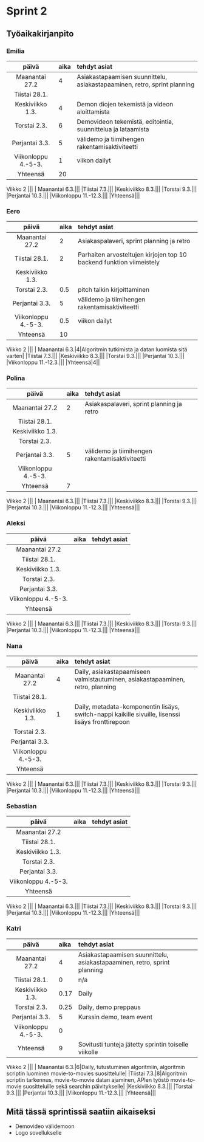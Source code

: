 # Sprint 2
## Työaikakirjanpito

### Emilia
| päivä | aika | tehdyt asiat  |
| :----:|:-----| :-----|
| Maanantai 27.2|4|Asiakastapaamisen suunnittelu, asiakastapaaminen, retro, sprint planning|
|Tiistai 28.1.|||
|Keskiviikko 1.3.|4|Demon diojen tekemistä ja videon aloittamista|
|Torstai 2.3.|6|Demovideon tekemistä, editointia, suunnittelua ja lataamista|
|Perjantai 3.3.|5|välidemo ja tiimihengen rakentamisaktiviteetti|
|Viikonloppu 4.-5-3.|1|viikon dailyt|
|Yhteensä|20||
Viikko 2
|||
| Maanantai 6.3.|||
|Tiistai 7.3.|||
|Keskiviikko 8.3.|||
|Torstai 9.3.|||
|Perjantai 10.3.|||
|Viikonloppu 11.-12.3.|||
|Yhteensä|||

### Eero
| päivä | aika | tehdyt asiat  |
| :----:|:-----| :-----|
| Maanantai 27.2|2|Asiakaspalaveri, sprint planning ja retro|
|Tiistai 28.1.|2|Parhaiten arvosteltujen kirjojen top 10 backend funktion viimeistely|
|Keskiviikko 1.3.|||
|Torstai 2.3.|0.5|pitch talkin kirjoittaminen|
|Perjantai 3.3.|5|välidemo ja tiimihengen rakentamisaktiviteetti|
|Viikonloppu 4.-5-3.|0.5|viikon dailyt|
|Yhteensä|10||
Viikko 2
|||
| Maanantai 6.3.|4|Algoritmin tutkimista ja datan luomista sitä varten|
|Tiistai 7.3.|||
|Keskiviikko 8.3.|||
|Torstai 9.3.|||
|Perjantai 10.3.|||
|Viikonloppu 11.-12.3.|||
|Yhteensä|4||

### Polina
| päivä | aika | tehdyt asiat  |
| :----:|:-----| :-----|
| Maanantai 27.2|2|Asiakaspalaveri, sprint planning ja retro|
|Tiistai 28.1.|||
|Keskiviikko 1.3.|||
|Torstai 2.3.|||
|Perjantai 3.3.|5|välidemo ja tiimihengen rakentamisaktiviteetti|
|Viikonloppu 4.-5-3.|||
|Yhteensä|7||
Viikko 2
|||
| Maanantai 6.3.|||
|Tiistai 7.3.|||
|Keskiviikko 8.3.|||
|Torstai 9.3.|||
|Perjantai 10.3.|||
|Viikonloppu 11.-12.3.|||
|Yhteensä|||
### Aleksi
| päivä | aika | tehdyt asiat  |
| :----:|:-----| :-----|
| Maanantai 27.2|||
|Tiistai 28.1.|||
|Keskiviikko 1.3.|||
|Torstai 2.3.|||
|Perjantai 3.3.|||
|Viikonloppu 4.-5-3.|||
|Yhteensä|||
Viikko 2
|||
| Maanantai 6.3.|||
|Tiistai 7.3.|||
|Keskiviikko 8.3.|||
|Torstai 9.3.|||
|Perjantai 10.3.|||
|Viikonloppu 11.-12.3.|||
|Yhteensä|||

### Nana
| päivä | aika | tehdyt asiat  |
| :----:|:-----| :-----|
| Maanantai 27.2|4|Daily, asiakastapaamiseen valmistautuminen, asiakastapaaminen, retro, planning|
|Tiistai 28.1.|||
|Keskiviikko 1.3.|1|Daily, metadata-komponentin lisäys, switch-nappi kaikille sivuille, lisenssi lisäys fronttirepoon|
|Torstai 2.3.|||
|Perjantai 3.3.|||
|Viikonloppu 4.-5-3.|||
|Yhteensä|||
Viikko 2
|||
| Maanantai 6.3.|||
|Tiistai 7.3.|||
|Keskiviikko 8.3.|||
|Torstai 9.3.|||
|Perjantai 10.3.|||
|Viikonloppu 11.-12.3.|||
|Yhteensä|||
### Sebastian
| päivä | aika | tehdyt asiat  |
| :----:|:-----| :-----|
| Maanantai 27.2|||
|Tiistai 28.1.|||
|Keskiviikko 1.3.|||
|Torstai 2.3.|||
|Perjantai 3.3.|||
|Viikonloppu 4.-5-3.|||
|Yhteensä|||
Viikko 2
|||
| Maanantai 6.3.|||
|Tiistai 7.3.|||
|Keskiviikko 8.3.|||
|Torstai 9.3.|||
|Perjantai 10.3.|||
|Viikonloppu 11.-12.3.|||
|Yhteensä|||
### Katri
| päivä | aika | tehdyt asiat  |
| :----:|:-----| :-----|
| Maanantai 27.2|4|Asiakastapaamisen suunnittelu, asiakastapaaminen, retro, sprint planning|
|Tiistai 28.1.|0|n/a|
|Keskiviikko 1.3.|0.17|Daily|
|Torstai 2.3.|0.25|Daily, demo preppaus|
|Perjantai 3.3.|5|Kurssin demo, team event|
|Viikonloppu 4.-5-3.|0||
|Yhteensä|9|Sovitusti tunteja jätetty sprintin toiselle viikolle|
Viikko 2
|||
| Maanantai 6.3.|6|Daily, tutustuminen algoritmiin, algoritmin scriptin luominen movie-to-movies suosittelulle|
|Tiistai 7.3.|8|Algoritmin scriptin tarkennus, movie-to-movie datan ajaminen, APIen työstö movie-to-movie suositteluille sekä searchin päivitykselle|
|Keskiviikko 8.3.|||
|Torstai 9.3.|||
|Perjantai 10.3.|||
|Viikonloppu 11.-12.3.|||
|Yhteensä|||

## Mitä tässä sprintissä saatiin aikaiseksi
- Demovideo välidemoon
- Logo sovellukselle
